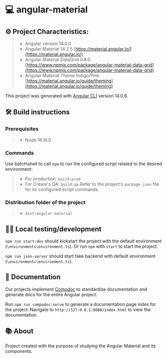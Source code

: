 # 💻 angular-material

## ⚙️ Project Characteristics:
> - Angular version 14.0.0
> - Angular Material 14.2.5 [https://material.angular.io/](https://material.angular.io/)
> - Angular Material DataGrid 0.8.0 [https://www.npmjs.com/package/angular-material-data-grid](https://www.npmjs.com/package/angular-material-data-grid)
> - Angular Material Theme Indigo/Pink [https://material.angular.io/guide/theming](https://material.angular.io/guide/theming)


This project was generated with [Angular CLI](https://github.com/angular/angular-cli) version 14.0.6.

## 🛠️ Build instructions
### Prerequisites
> - Node 16.16.0

### Commands
Use batch\shell to call `npm` to run the configured script related to the desired environment:
 > - For production: `build:prod`
 > - For Creare's QA: `build:qa`
Refer to the project's `package.json` file for its configured script commands.

 ### Distribution folder of the project
 > - `dist\angular-material`

 ## 👨‍💻 Local testing/development
`npm run start:dev` should kickstart the project with the default environment (`\environments\environment.ts`). Or run `npm` with `start` to start the project.

`npm run json-server` should start fake backend with default environment (`\environments\environment.ts`).

## 📝 Documentation
Our projects implement [Comodoc](https://compodoc.app/) to standardize documentation and generate docs for the entire Angular project.

Run `npm run compodoc:serve` to generate a documentation page index for the project. Navigate to `http://127.0.0.1:8080/index.html` to view the documentation.

## 📚 About
Project created with the purpose of studying the Angular Material and its components.

